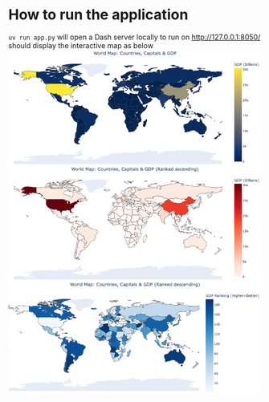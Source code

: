 # How to run the application
`uv run app.py` will open a Dash server locally to run on http://127.0.0.1:8050/ should display the interactive map as below
![image info](./pictures/Countries.png)
![image info](./pictures/Countries_Low_High_GDP.png)
![image info](./pictures/Countries_High_Low_GDP.png)
